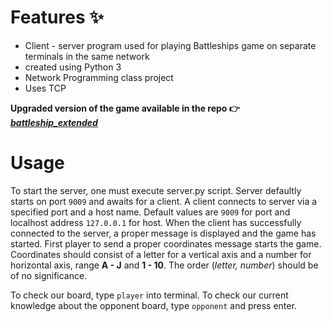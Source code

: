# Features :sparkles:
* Client - server program used for playing Battleships game on separate terminals in the same network
* created using Python 3
* Network Programming class project
* Uses TCP


**Upgraded version of the game available in the repo :point_right: [_battleship_extended_](https://github.com/Matcheal/battleship_extended)**
# Usage
To start the server, one must execute server.py script. Server defaultly starts on port `9009` and awaits for a client. A client connects to server via a specified port and a host name. Default values are `9009` for port and localhost address `127.0.0.1` for host. When the client has successfully connected to the server, a proper message is displayed and the game has started. First player to send a proper coordinates message starts the game. Coordinates should consist of a letter for a vertical axis and a number for horizontal axis, range **A - J** and **1 - 10**. The order (_letter, number_) should be of no significance.


To check our board, type `player` into terminal. To check our current knowledge about the opponent board, type `opponent` and press enter.

